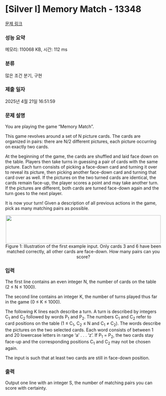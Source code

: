 # [Silver I] Memory Match - 13348 

[문제 링크](https://www.acmicpc.net/problem/13348) 

### 성능 요약

메모리: 110068 KB, 시간: 112 ms

### 분류

많은 조건 분기, 구현

### 제출 일자

2025년 4월 21일 16:51:59

### 문제 설명

<p>You are playing the game “Memory Match”.</p>

<p>This game revolves around a set of N picture cards. The cards are organized in pairs: there are N/2 different pictures, each picture occurring on exactly two cards.</p>

<p>At the beginning of the game, the cards are shuffled and laid face down on the table. Players then take turns in guessing a pair of cards with the same picture. Each turn consists of picking a face-down card and turning it over to reveal its picture, then picking another face-down card and turning that card over as well. If the pictures on the two turned cards are identical, the cards remain face-up, the player scores a point and may take another turn. If the pictures are different, both cards are turned face-down again and the turn goes to the next player.</p>

<p>It is now your turn! Given a description of all previous actions in the game, pick as many matching pairs as possible.</p>

<p style="text-align: center;"><img alt="" src="https://onlinejudgeimages.s3.amazonaws.com/problem/13348/%EC%8A%A4%ED%81%AC%EB%A6%B0%EC%83%B7%202016-10-10%20%EC%98%A4%ED%9B%84%204.05.17.png" style="height:91px; width:500px"><br>
Figure 1: Illustration of the first example input. Only cards 3 and 6 have been matched correctly, all other cards are face-down. How many pairs can you score?</p>

### 입력 

 <p>The first line contains an even integer N, the number of cards on the table (2 ≤ N ≤ 1000).</p>

<p>The second line contains an integer K, the number of turns played thus far in the game (0 ≤ K ≤ 1000).</p>

<p>The following K lines each describe a turn. A turn is described by integers C<sub>1</sub> and C<sub>2 </sub>followed by words P<sub>1</sub> and P<sub>2</sub>. The numbers C<sub>1</sub> and C<sub>2</sub> refer to card positions on the table (1 ≤ C<sub>1</sub>, C<sub>2</sub> ≤ N and C<sub>1</sub> ≠ C<sub>2</sub>). The words describe the pictures on the two selected cards. Each word consists of between 1 and 20 lowercase letters in range ‘a’ . . . ‘z’. If P<sub>1</sub> = P<sub>2</sub>, the two cards stay face-up and the corresponding positions C<sub>1</sub> and C<sub>2</sub> may not be chosen again.</p>

<p>The input is such that at least two cards are still in face-down position.</p>

### 출력 

 <p>Output one line with an integer S, the number of matching pairs you can score with certainty.</p>


